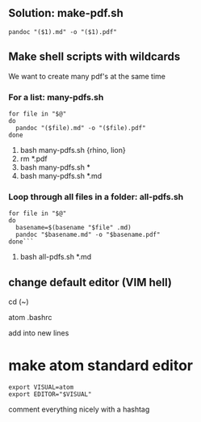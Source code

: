 Solution: make-pdf.sh
---------------------

    pandoc "($1).md" -o "($1).pdf"

Make shell scripts with wildcards
---------------------------------

We want to create many pdf's at the same time

### For a list: many-pdfs.sh

    for file in "$@"
    do
      pandoc "($file).md" -o "($file).pdf"
    done

1.  bash many-pdfs.sh {rhino, lion}
2.  rm \*.pdf
3.  bash many-pdfs.sh \*
4.  bash many-pdfs.sh \*.md

### Loop through all files in a folder: all-pdfs.sh

    for file in "$@"
    do
      basename=$(basename "$file" .md)
      pandoc "$basename.md" -o "$basename.pdf"
    done```

1.  bash all-pdfs.sh \*.md

change default editor (VIM hell)
--------------------------------

cd (\~)

atom .bashrc

add into new lines

make atom standard editor
=========================

    export VISUAL=atom
    export EDITOR="$VISUAL"

comment everything nicely with a hashtag
